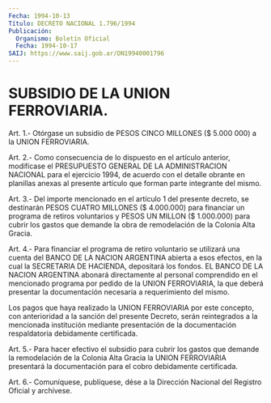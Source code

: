 ```yaml
---
Fecha: 1994-10-13
Título: DECRETO NACIONAL 1.796/1994
Publicación:
  Organismo: Boletín Oficial
  Fecha: 1994-10-17
SAIJ: https://www.saij.gob.ar/DN19940001796
---
```

# SUBSIDIO DE LA UNION FERROVIARIA.

<a id="1"></a>
Art. 1.- Otórgase un subsidio de PESOS CINCO MILLONES ($ 5.000 000) a la UNION FERROVIARIA.

<a id="2"></a>
Art.  2.-  Como  consecuencia  de  lo dispuesto en el artículo anterior, modifícase el PRESUPUESTO GENERAL  DE  LA  ADMINISTRACION NACIONAL para el ejercicio 1994, de acuerdo con el detalle  obrante en    planillas  anexas  al  presente  artículo  que  forman  parte integrante del mismo.

<a id="3"></a>
Art.  3.- Del importe mencionado en el artículo 1 del presente decreto, se  destinarán  PESOS  CUATRO  MILLONES ($ 4.000.000) para financiar un programa de retiros voluntarios  y  PESOS UN MILLON ($ 1.000.000)  para  cubrir  los  gastos  que  demande  la  obra    de remodelación de la Colonia Alta Gracia.

<a id="4"></a>
Art.  4.-  Para  financiar el programa de retiro voluntario se utilizará una cuenta del  BANCO  DE  LA  NACION ARGENTINA abierta a esos efectos, en la cual la SECRETARIA DE  HACIENDA, depositará los fondos.  EL  BANCO DE LA NACION ARGENTINA abonará  directamente  al personal comprendido  en  el  mencionado  programa por pedido de la UNION  FERROVIARIA,  la  que  deberá  presentar   la  documentación necesaria a requerimiento del mismo.

Los  pagos  que  haya  realizado  la  UNION FERROVIARIA  por  este concepto,  con  anterioridad  a la sanción  del  presente  Decreto, serán reintegrados a la mencionada institución mediante presentación  de  la  documentación    respaldatoria    debidamente certificada.

<a id="5"></a>
Art. 5.- Para hacer efectivo el subsidio para cubrir los gastos que  demande  la  remodelación  de  la Colonia Alta Gracia la UNION FERROVIARIA presentará la documentación  para  el cobro debidamente certificada.

<a id="6"></a>
Art. 6.- Comuníquese, publíquese, dése a la Dirección Nacional del Registro Oficial y archívese.